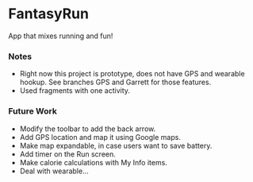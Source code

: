 # FantasyRun
App that mixes running and fun!

### Notes
- Right now this project is prototype, does not have GPS and wearable hookup. See branches GPS and Garrett for those features.
- Used fragments with one activity.

### Future Work
- Modify the toolbar to add the back arrow.
- Add GPS location and map it using Google maps.
- Make map expandable, in case users want to save battery.
- Add timer on the Run screen.
- Make calorie calculations with My Info items.
- Deal with wearable...
